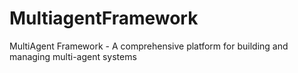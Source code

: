 # MultiagentFramework
MultiAgent Framework - A comprehensive platform for building and managing multi-agent systems
